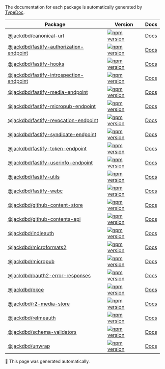 The documentation for each package is automatically generated by [TypeDoc](https://typedoc.org/).

| Package | Version | Docs |
|---|---|---|
| [@jackdbd/canonical-url](https://github.com/jackdbd/undici/tree/main/packages/canonical-url) | [![npm version](https://badge.fury.io/js/@jackdbd%2Fcanonical-url.svg)](https://badge.fury.io/js/@jackdbd%2Fcanonical-url) | [Docs](./canonical-url/index.html) |
| [@jackdbd/fastify-authorization-endpoint](https://github.com/jackdbd/undici/tree/main/packages/fastify-authorization-endpoint) | [![npm version](https://badge.fury.io/js/@jackdbd%2Ffastify-authorization-endpoint.svg)](https://badge.fury.io/js/@jackdbd%2Ffastify-authorization-endpoint) | [Docs](./fastify-authorization-endpoint/index.html) |
| [@jackdbd/fastify-hooks](https://github.com/jackdbd/undici/tree/main/packages/fastify-hooks) | [![npm version](https://badge.fury.io/js/@jackdbd%2Ffastify-hooks.svg)](https://badge.fury.io/js/@jackdbd%2Ffastify-hooks) | [Docs](./fastify-hooks/index.html) |
| [@jackdbd/fastify-introspection-endpoint](https://github.com/jackdbd/undici/tree/main/packages/fastify-introspection-endpoint) | [![npm version](https://badge.fury.io/js/@jackdbd%2Ffastify-introspection-endpoint.svg)](https://badge.fury.io/js/@jackdbd%2Ffastify-introspection-endpoint) | [Docs](./fastify-introspection-endpoint/index.html) |
| [@jackdbd/fastify-media-endpoint](https://github.com/jackdbd/undici/tree/main/packages/fastify-media-endpoint) | [![npm version](https://badge.fury.io/js/@jackdbd%2Ffastify-media-endpoint.svg)](https://badge.fury.io/js/@jackdbd%2Ffastify-media-endpoint) | [Docs](./fastify-media-endpoint/index.html) |
| [@jackdbd/fastify-micropub-endpoint](https://github.com/jackdbd/undici/tree/main/packages/fastify-micropub-endpoint) | [![npm version](https://badge.fury.io/js/@jackdbd%2Ffastify-micropub-endpoint.svg)](https://badge.fury.io/js/@jackdbd%2Ffastify-micropub-endpoint) | [Docs](./fastify-micropub-endpoint/index.html) |
| [@jackdbd/fastify-revocation-endpoint](https://github.com/jackdbd/undici/tree/main/packages/fastify-revocation-endpoint) | [![npm version](https://badge.fury.io/js/@jackdbd%2Ffastify-revocation-endpoint.svg)](https://badge.fury.io/js/@jackdbd%2Ffastify-revocation-endpoint) | [Docs](./fastify-revocation-endpoint/index.html) |
| [@jackdbd/fastify-syndicate-endpoint](https://github.com/jackdbd/undici/tree/main/packages/fastify-syndicate-endpoint) | [![npm version](https://badge.fury.io/js/@jackdbd%2Ffastify-syndicate-endpoint.svg)](https://badge.fury.io/js/@jackdbd%2Ffastify-syndicate-endpoint) | [Docs](./fastify-syndicate-endpoint/index.html) |
| [@jackdbd/fastify-token-endpoint](https://github.com/jackdbd/undici/tree/main/packages/fastify-token-endpoint) | [![npm version](https://badge.fury.io/js/@jackdbd%2Ffastify-token-endpoint.svg)](https://badge.fury.io/js/@jackdbd%2Ffastify-token-endpoint) | [Docs](./fastify-token-endpoint/index.html) |
| [@jackdbd/fastify-userinfo-endpoint](https://github.com/jackdbd/undici/tree/main/packages/fastify-userinfo-endpoint) | [![npm version](https://badge.fury.io/js/@jackdbd%2Ffastify-userinfo-endpoint.svg)](https://badge.fury.io/js/@jackdbd%2Ffastify-userinfo-endpoint) | [Docs](./fastify-userinfo-endpoint/index.html) |
| [@jackdbd/fastify-utils](https://github.com/jackdbd/undici/tree/main/packages/fastify-utils) | [![npm version](https://badge.fury.io/js/@jackdbd%2Ffastify-utils.svg)](https://badge.fury.io/js/@jackdbd%2Ffastify-utils) | [Docs](./fastify-utils/index.html) |
| [@jackdbd/fastify-webc](https://github.com/jackdbd/undici/tree/main/packages/fastify-webc) | [![npm version](https://badge.fury.io/js/@jackdbd%2Ffastify-webc.svg)](https://badge.fury.io/js/@jackdbd%2Ffastify-webc) | [Docs](./fastify-webc/index.html) |
| [@jackdbd/github-content-store](https://github.com/jackdbd/undici/tree/main/packages/github-content-store) | [![npm version](https://badge.fury.io/js/@jackdbd%2Fgithub-content-store.svg)](https://badge.fury.io/js/@jackdbd%2Fgithub-content-store) | [Docs](./github-content-store/index.html) |
| [@jackdbd/github-contents-api](https://github.com/jackdbd/undici/tree/main/packages/github-contents-api) | [![npm version](https://badge.fury.io/js/@jackdbd%2Fgithub-contents-api.svg)](https://badge.fury.io/js/@jackdbd%2Fgithub-contents-api) | [Docs](./github-contents-api/index.html) |
| [@jackdbd/indieauth](https://github.com/jackdbd/undici/tree/main/packages/indieauth) | [![npm version](https://badge.fury.io/js/@jackdbd%2Findieauth.svg)](https://badge.fury.io/js/@jackdbd%2Findieauth) | [Docs](./indieauth/index.html) |
| [@jackdbd/microformats2](https://github.com/jackdbd/undici/tree/main/packages/microformats2) | [![npm version](https://badge.fury.io/js/@jackdbd%2Fmicroformats2.svg)](https://badge.fury.io/js/@jackdbd%2Fmicroformats2) | [Docs](./microformats2/index.html) |
| [@jackdbd/micropub](https://github.com/jackdbd/undici/tree/main/packages/micropub) | [![npm version](https://badge.fury.io/js/@jackdbd%2Fmicropub.svg)](https://badge.fury.io/js/@jackdbd%2Fmicropub) | [Docs](./micropub/index.html) |
| [@jackdbd/oauth2-error-responses](https://github.com/jackdbd/undici/tree/main/packages/oauth2-error-responses) | [![npm version](https://badge.fury.io/js/@jackdbd%2Foauth2-error-responses.svg)](https://badge.fury.io/js/@jackdbd%2Foauth2-error-responses) | [Docs](./oauth2-error-responses/index.html) |
| [@jackdbd/pkce](https://github.com/jackdbd/undici/tree/main/packages/pkce) | [![npm version](https://badge.fury.io/js/@jackdbd%2Fpkce.svg)](https://badge.fury.io/js/@jackdbd%2Fpkce) | [Docs](./pkce/index.html) |
| [@jackdbd/r2-media-store](https://github.com/jackdbd/undici/tree/main/packages/r2-media-store) | [![npm version](https://badge.fury.io/js/@jackdbd%2Fr2-media-store.svg)](https://badge.fury.io/js/@jackdbd%2Fr2-media-store) | [Docs](./r2-media-store/index.html) |
| [@jackdbd/relmeauth](https://github.com/jackdbd/undici/tree/main/packages/relmeauth) | [![npm version](https://badge.fury.io/js/@jackdbd%2Frelmeauth.svg)](https://badge.fury.io/js/@jackdbd%2Frelmeauth) | [Docs](./relmeauth/index.html) |
| [@jackdbd/schema-validators](https://github.com/jackdbd/undici/tree/main/packages/schema-validators) | [![npm version](https://badge.fury.io/js/@jackdbd%2Fschema-validators.svg)](https://badge.fury.io/js/@jackdbd%2Fschema-validators) | [Docs](./schema-validators/index.html) |
| [@jackdbd/unwrap](https://github.com/jackdbd/undici/tree/main/packages/unwrap) | [![npm version](https://badge.fury.io/js/@jackdbd%2Funwrap.svg)](https://badge.fury.io/js/@jackdbd%2Funwrap) | [Docs](./unwrap/index.html) |

🤖 This page was generated automatically.